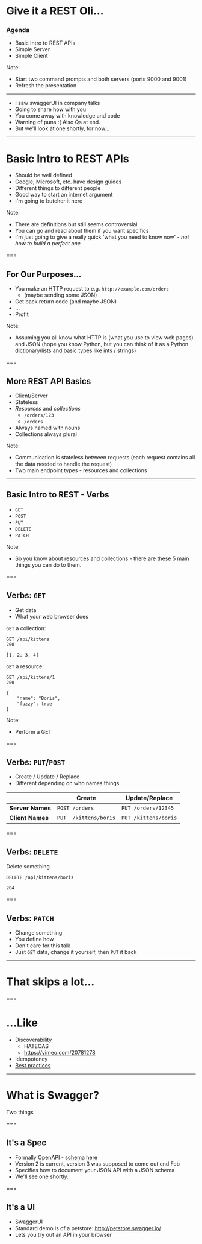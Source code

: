 # Give it a REST Oli...

### Agenda
- Basic Intro to REST APIs
- Simple Server
- Simple Client

Note:
- Start two command prompts and both servers (ports 9000 and 9001)
- Refresh the presentation
---
- I saw swaggerUI in company talks
- Going to share how with you
- You come away with knowledge and code
- Warning of puns :( Also Qs at end.
- But we'll look at one shortly, for now...

---

# Basic Intro to REST APIs

- Should be well defined
- Google, Microsoft, etc. have design guides
- Different things to different people
- Good way to start an internet argument
- I'm going to butcher it here

Note:
- There are definitions but still seems controversial
- You can go and read about them if you want specifics
- I'm just going to give a really quick 'what you need to know now' - *not how to build a perfect one*

===

## For Our Purposes...

- You make an HTTP request to e.g. `http://example.com/orders`
    - (maybe sending some JSON)
- Get back return code (and maybe JSON)
- ...
- Profit

Note:
- Assuming you all know what HTTP is (what you use to view web pages) and JSON (hope you know Python, but you can think of it as a Python dictionary/lists and basic types like ints / strings)

===

## More REST API Basics

- Client/Server
- Stateless
- *Resources* and *collections*
    - `/orders/123`
    - `/orders`
- Always named with nouns
- Collections always plural

Note:
- Communication is stateless between requests (each request contains all the data needed to handle the request)
- Two main endpoint types - resources and collections

---


## Basic Intro to REST -  Verbs

- `GET`
- `POST`
- `PUT`
- `DELETE`
- `PATCH`

Note:
- So you know about resources and collections - there are these 5 main things you can do to them.

===

## Verbs:  `GET`
- Get data
- What your web browser does

`GET` a collection:

```
GET /api/kittens
200

[1, 2, 3, 4]
```

`GET` a resource:

```
GET /api/kittens/1
200

{
    "name": "Boris",
    "fuzzy": true
}
```

Note:
- Perform a GET

===

## Verbs: `PUT`/`POST`

- Create / Update / Replace
- Different depending on who names things

|                | Create | Update/Replace
|----------------|-----|-----
|**Server Names**    | `POST /orders` | `PUT /orders/12345`
|**Client Names**    | `PUT  /kittens/boris` | `PUT /kittens/boris`


===

## Verbs: `DELETE`
Delete something

```
DELETE /api/kittens/boris

204
```

===

## Verbs: `PATCH`

- Change something
- You define how
- Don't care for this talk
- Just `GET` data, change it yourself, then `PUT` it back

---

# That skips a lot...

===

# ...Like

- Discoverability
    - HATEOAS
    - https://vimeo.com/20781278
- Idempotency
- [Best practices](http://www.vinaysahni.com/best-practices-for-a-pragmatic-restful-api)

---

# What is Swagger?

Two things

===

## It's a Spec

- Formally OpenAPI - [schema here](https://github.com/OAI/OpenAPI-Specification/blob/master/versions/2.0.md#openapi-specification)
- Version 2 is current, version 3 was supposed to come out end Feb
- Specifies how to document your JSON API with a JSON schema
- We'll see one shortly.

===

## It's a UI

- SwaggerUI
- Standard demo is of a petstore: http://petstore.swagger.io/
- Lets you try out an API in your browser
